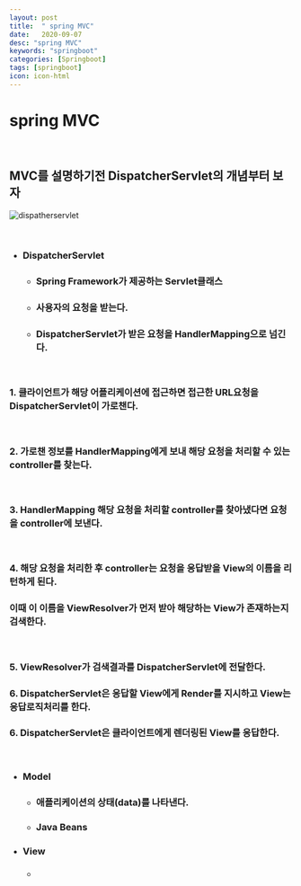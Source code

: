 ```yaml
---
layout: post
title:  " spring MVC"
date:   2020-09-07
desc: "spring MVC"
keywords: "springboot"
categories: [Springboot]
tags: [springboot]
icon: icon-html
---
```


spring MVC
====

<br/>

## MVC를 설명하기전 DispatcherServlet의 개념부터 보자

![dispatherservlet](https://user-images.githubusercontent.com/37110261/92370336-1a002800-f135-11ea-88e3-18a138749fd4.png)

<br/>

+ ### DispatcherServlet
    + ### Spring Framework가 제공하는 Servlet클래스
    + ### 사용자의 요청을 받는다.
    + ### DispatcherServlet가 받은 요청을 HandlerMapping으로 넘긴다.



<br/>

### 1. 클라이언트가 해당 어플리케이션에 접근하면 접근한 URL요청을 DispatcherServlet이 가로챈다.

<br/>

### 2. 가로챈 정보를 HandlerMapping에게 보내 해당 요청을 처리할 수 있는 controller를 찾는다.

<br/>

### 3. HandlerMapping 해당 요청을 처리할 controller를 찾아냈다면 요청을 controller에 보낸다.

<br/>

### 4. 해당 요청을 처리한 후 controller는 요청을 응답받을 View의 이름을 리턴하게 된다.
### 이때 이 이름을 ViewResolver가 먼저 받아 해당하는 View가 존재하는지 검색한다.

<br/>

### 5. ViewResolver가 검색결과를 DispatcherServlet에 전달한다.
### 6. DispatcherServlet은 응답할 View에게 Render를 지시하고 View는 응답로직처리를 한다.
### 6. DispatcherServlet은 클라이언트에게 렌더링된 View를 응답한다.




<br/>

+ ### Model
    + ### 애플리케이션의 상태(data)를 나타낸다.
    + ### Java Beans

+ ### View
    + ### 



